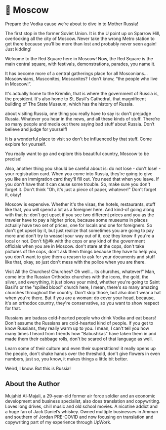 # 🐗 Moscow

Prepare the Vodka cause we’re about to dive in to Mother Russia!

The first stop in the former Soviet Union. It is the U point up on Sparrow Hill, overlooking all the city of Moscow. Never take the wrong Metro station to get there because you’ll be more than lost and probably never seen again!
Just kidding!

Welcome to the Red Square here in Moscow! Now, the Red Square is the main central square, with festivals, demonstrations, parades, you name it.

It has become more of a central gatherings place for all Mosconians... Moscownians, Musconites, Moscanites? I don’t know, “the people who live in Moscow!”.

It's actually home to the Kremlin, that is where the government of Russia is, the president. It's also home to St. Basil's Cathedral, that magnificent building of The State Museum, which has the history of Russia.

about visiting Russia, one thing you really have to say is: don't prejudge Russia.
Whatever you hear in the news, and all these kinds of stuff.
There’re so many people and media out there saying bad stuff about Russia. Don’t believe and judge for yourself!

It is a wonderful place to visit so don't be influenced by that stuff. Come explore for yourself.

You really want to go and explore this beautiful country, Moscow to be precise!

Also, another thing you should be careful about is: do not lose - don't lose! - your registration card. When you come into Russia, they're going to give you like an immigration card they'll fill out. You need that when you leave. If you don't have that it can cause some trouble.
So, make sure you don't forget it. Don't think "Oh, it's just a piece of paper, whatever!"
Don't forget it, okay!

Moscow is expensive.
Whether it's the visas, the hotels, restaurants, stuff like that, you will spend a lot as a foreigner here. And kind-of going along with that is: don't get upset if you see two different prices and you as the traveler have to pay a higher price, because some museums in places actually have two set of prices, one for locals and one for foreigners. So don't get upset by it, but just realize that sometimes you are going to pay more and don't try to weasel your way out of it, coz they know if you're a local or not. Don't f@#k with the cops or any kind of the government officials when you are in Moscow. don't stare at the cops, don't take pictures of the cops, don't ask them things because they have to help you, you don't want to give them a reason to ask for your documents and stuff like that, okay, so just don't mess with the police when you are there.

Visit All the Churches!
Churches? Oh well... its churches, whatever!" Man, come into the Russian Orthodox churches with the icons, the gold, the silver, and everything, it just blows your mind, whether you're going to Saint Basil's or the "spilled blood" church here, I mean, there's so many amazing churches throughout the country. Don't skip those, but also don't wear a hat when you're there.
But if you are a woman: do cover your head, because, it's an orthodox country, they're conservative, so you want to show respect for that.

Russians are badass cold-hearted people who drink Vodka and eat bears!
Don't assume the Russians are cold-hearted kind of people. If you get to know Russians, they really warm up to you. I mean, I can't tell you how many times I heard from friends how "Babushkas" have taken them in and made them their cabbage rolls, don't be scared of that language as well.

Learn some of their culture and even their superstitions! it really opens up the people, don't shake hands over the threshold, don't give flowers in even numbers, just so, you know, it makes things a little bit better.

Weird, I know. But this is Russia!

## About the Author

Mujahid Al-Majali, a 29-year-old former air force soldier and an economic development and business specialist, also does translation and copywriting. Loves long drives, chill music and old school movies. A nicotine addict and a huge fan of Jack Daniel’s whiskey. Owned multiple businesses in Amman and southern of Jordan PRE-COVID and now focusing on translation and copywriting part of my experience through UpWork.
